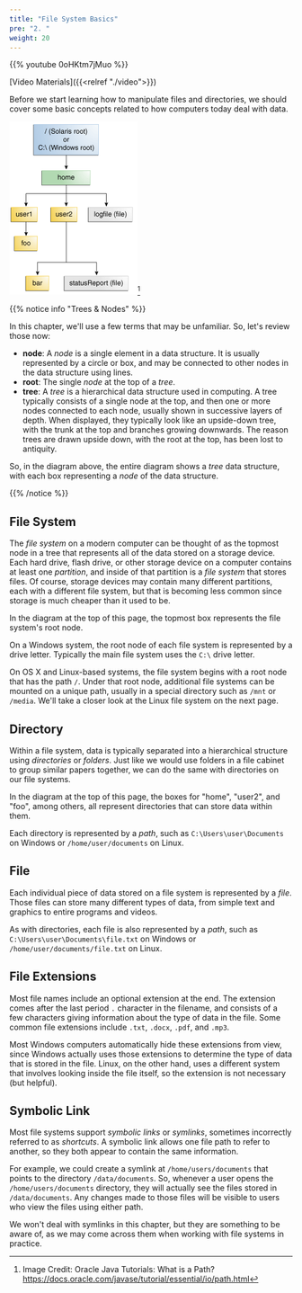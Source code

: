 ```yaml
---
title: "File System Basics"
pre: "2. "
weight: 20
---
```


{{% youtube 0oHKtm7jMuo %}}

[Video Materials]({{<relref "./video">}})

Before we start learning how to manipulate files and directories, we should cover some basic concepts related to how computers today deal with data.

![File System Tree](/images/11-file/dirtree_oracle.gif)[^1]

[^1]: Image Credit: Oracle Java Tutorials: What is a Path? https://docs.oracle.com/javase/tutorial/essential/io/path.html

{{% notice info "Trees & Nodes" %}}

In this chapter, we'll use a few terms that may be unfamiliar. So, let's review those now:

* **node**: A _node_ is a single element in a data structure. It is usually represented by a circle or box, and may be connected to other nodes in the data structure using lines. 
* **root**: The single _node_ at the top of a _tree_.
* **tree**: A _tree_ is a hierarchical data structure used in computing. A tree typically consists of a single node at the top, and then one or more nodes connected to each node, usually shown in successive layers of depth. When displayed, they typically look like an upside-down tree, with the trunk at the top and branches growing downwards.  The reason trees are drawn upside down, with the root at the top, has been lost to antiquity. 

So, in the diagram above, the entire diagram shows a _tree_ data structure, with each box representing a _node_ of the data structure. 

{{% /notice %}}

## File System

The _file system_ on a modern computer can be thought of as the topmost node in a tree that represents all of the data stored on a storage device. Each hard drive, flash drive, or other storage device on a computer contains at least one _partition_, and inside of that partition is a _file system_ that stores files. Of course, storage devices may contain many different partitions, each with a different file system, but that is becoming less common since storage is much cheaper than it used to be.

In the diagram at the top of this page, the topmost box represents the file system's root node. 

On a Windows system, the root node of each file system is represented by a drive letter. Typically the main file system uses the `C:\` drive letter.

On OS X and Linux-based systems, the file system begins with a root node that has the path `/`. Under that root node, additional file systems can be mounted on a unique path, usually in a special directory such as `/mnt` or `/media`. We'll take a closer look at the Linux file system on the next page.

## Directory

Within a file system, data is typically separated into a hierarchical structure using _directories_ or _folders_. Just like we would use folders in a file cabinet to group similar papers together, we can do the same with directories on our file systems. 

In the diagram at the top of this page, the boxes for "home", "user2", and "foo", among others, all represent directories that can store data within them.

Each directory is represented by a _path_, such as `C:\Users\user\Documents` on Windows or `/home/user/documents` on Linux. 

## File

Each individual piece of data stored on a file system is represented by a _file_. Those files can store many different types of data, from simple text and graphics to entire programs and videos. 

As with directories, each file is also represented by a _path_, such as `C:\Users\user\Documents\file.txt` on Windows or `/home/user/documents/file.txt` on Linux. 

## File Extensions

Most file names include an optional extension at the end. The extension comes after the last period `.` character in the filename, and consists of a few characters giving information about the type of data in the file. Some common file extensions include `.txt`, `.docx`, `.pdf`, and `.mp3`. 

Most Windows computers automatically hide these extensions from view, since Windows actually uses those extensions to determine the type of data that is stored in the file. Linux, on the other hand, uses a different system that involves looking inside the file itself, so the extension is not necessary (but helpful). 

## Symbolic Link

Most file systems support _symbolic links_ or _symlinks_, sometimes incorrectly referred to as _shortcuts_. A symbolic link allows one file path to refer to another, so they both appear to contain the same information.

For example, we could create a symlink at `/home/users/documents` that points to the directory `/data/documents`. So, whenever a user opens the `/home/users/documents` directory, they will actually see the files stored in `/data/documents`. Any changes made to those files will be visible to users who view the files using either path. 

We won't deal with symlinks in this chapter, but they are something to be aware of, as we may come across them when working with file systems in practice. 